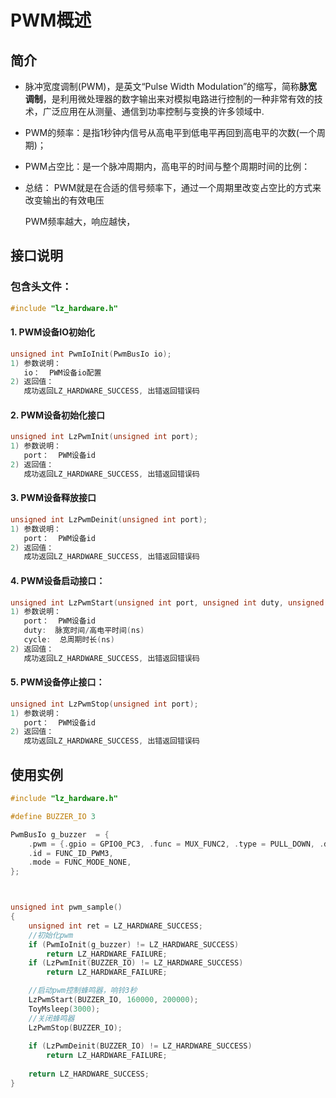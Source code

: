 # PWM概述

## 简介

- 脉冲宽度调制(PWM)，是英文“Pulse Width Modulation”的缩写，简称**脉宽调制**，是利用微处理器的数字输出来对模拟电路进行控制的一种非常有效的技术，广泛应用在从测量、通信到功率控制与变换的许多领域中.

- PWM的频率：是指1秒钟内信号从高电平到低电平再回到高电平的次数(一个周期)；

- PWM占空比：是一个脉冲周期内，高电平的时间与整个周期时间的比例：

- 总结：
  PWM就是在合适的信号频率下，通过一个周期里改变占空比的方式来改变输出的有效电压

  PWM频率越大，响应越快，

  

## 接口说明

### 包含头文件： 

```c
#include "lz_hardware.h"
```

#### 1. PWM设备IO初始化

```c
unsigned int PwmIoInit(PwmBusIo io);
1) 参数说明：
   io：  PWM设备io配置
2) 返回值：
   成功返回LZ_HARDWARE_SUCCESS, 出错返回错误码
```



#### 2. PWM设备初始化接口

```c
unsigned int LzPwmInit(unsigned int port);
1) 参数说明：
   port：  PWM设备id
2) 返回值：
   成功返回LZ_HARDWARE_SUCCESS, 出错返回错误码
```

#### 3. PWM设备释放接口

```c
unsigned int LzPwmDeinit(unsigned int port);
1) 参数说明：
   port：  PWM设备id
2) 返回值：
   成功返回LZ_HARDWARE_SUCCESS, 出错返回错误码
```

#### 4. PWM设备启动接口：

```c
unsigned int LzPwmStart(unsigned int port, unsigned int duty, unsigned int cycle);
1) 参数说明：
   port：  PWM设备id
   duty:  脉宽时间/高电平时间(ns)
   cycle:  总周期时长(ns)
2) 返回值：
   成功返回LZ_HARDWARE_SUCCESS, 出错返回错误码
```

#### 5. PWM设备停止接口：

```c
unsigned int LzPwmStop(unsigned int port);
1) 参数说明：
   port：  PWM设备id
2) 返回值：
   成功返回LZ_HARDWARE_SUCCESS, 出错返回错误码
```



## 使用实例

```c
#include "lz_hardware.h"

#define BUZZER_IO 3

PwmBusIo g_buzzer  = {
    .pwm = {.gpio = GPIO0_PC3, .func = MUX_FUNC2, .type = PULL_DOWN, .drv = DRIVE_KEEP, .dir = GPIO_DIR_KEEP, .val = LZGPIO_LEVEL_KEEP},
    .id = FUNC_ID_PWM3,
    .mode = FUNC_MODE_NONE,
};



unsigned int pwm_sample()
{
    unsigned int ret = LZ_HARDWARE_SUCCESS;
    //初始化pwm
    if (PwmIoInit(g_buzzer) != LZ_HARDWARE_SUCCESS)
        return LZ_HARDWARE_FAILURE;
    if (LzPwmInit(BUZZER_IO) != LZ_HARDWARE_SUCCESS)
        return LZ_HARDWARE_FAILURE;

    //启动pwm控制蜂鸣器，响铃3秒
    LzPwmStart(BUZZER_IO, 160000, 200000);
    ToyMsleep(3000);
    //关闭蜂鸣器
    LzPwmStop(BUZZER_IO);
    
    if (LzPwmDeinit(BUZZER_IO) != LZ_HARDWARE_SUCCESS)
        return LZ_HARDWARE_FAILURE;
    
    return LZ_HARDWARE_SUCCESS;
}


```

